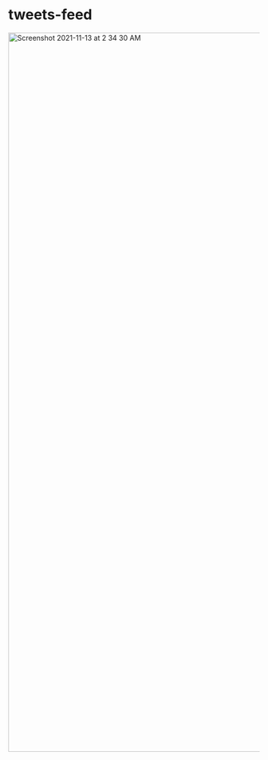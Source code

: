 # tweets-feed
<img width="1440" alt="Screenshot 2021-11-13 at 2 34 30 AM" src="https://user-images.githubusercontent.com/17153660/141615335-89fa3ba0-da12-4b54-b520-2a7fc3c6331c.png">
